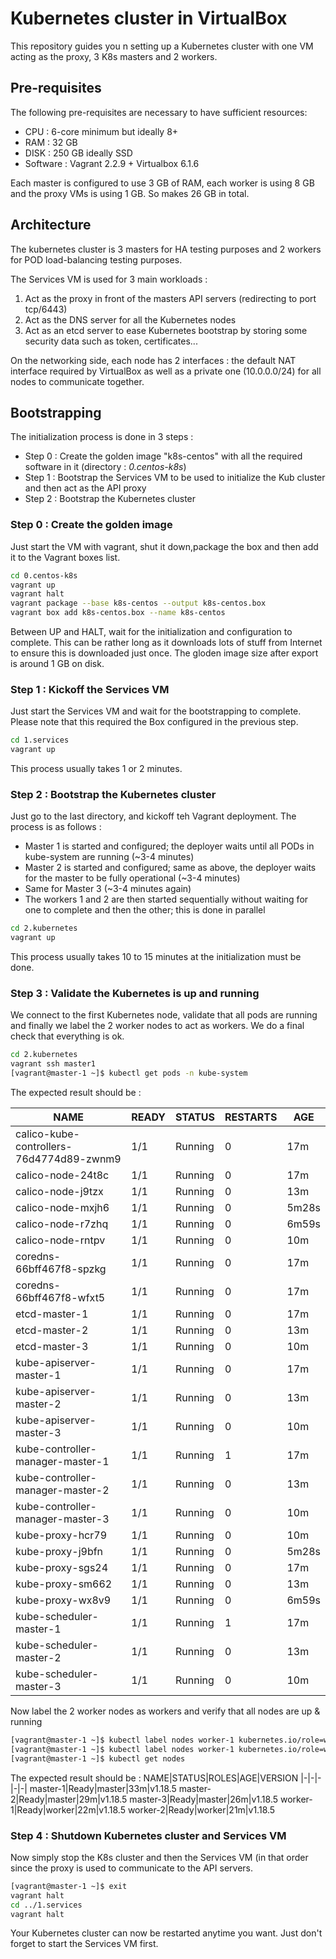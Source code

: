 # Kubernetes cluster in VirtualBox
This repository guides you n setting up a Kubernetes cluster with one VM acting as the proxy, 3 K8s masters and 2 workers.
## Pre-requisites
The following pre-requisites are necessary to have sufficient resources:
 - CPU : 6-core minimum but ideally 8+
 - RAM : 32 GB
 - DISK : 250 GB ideally SSD
 - Software : Vagrant 2.2.9 + Virtualbox 6.1.6

Each master is configured to use 3 GB of RAM, each worker is using 8 GB and the proxy VMs is using 1 GB. So makes 26 GB in total.
## Architecture
The kubernetes cluster is 3 masters for HA testing purposes and 2 workers for POD load-balancing testing purposes. 

The Services VM is used for 3 main workloads :
 1. Act as the proxy in front of the masters API servers (redirecting to port tcp/6443)
 2. Act as the DNS server for all the Kubernetes nodes
 3. Act as an etcd server to ease Kubernetes bootstrap by storing some security data such as token, certificates...

On the networking side, each node has 2 interfaces : the default NAT interface required by VirtualBox as well as a private one (10.0.0.0/24) for all nodes to communicate together.
## Bootstrapping
The initialization process is done in 3 steps :

 - Step 0 : Create the golden image "k8s-centos" with all the required software in it (directory : *0.centos-k8s*)
 - Step 1 : Bootstrap the Services VM to be used to initialize the Kub cluster and then act as the API proxy
 - Step 2 : Bootstrap the Kubernetes cluster
### Step 0 : Create the golden image
Just start the VM with vagrant, shut it down,package the box and then add it to the Vagrant boxes list.
```bash
cd 0.centos-k8s
vagrant up
vagrant halt
vagrant package --base k8s-centos --output k8s-centos.box
vagrant box add k8s-centos.box --name k8s-centos
```
Between UP and HALT, wait for the initialization and configuration to complete. This can be rather long as it downloads lots of stuff from Internet to ensure this is downloaded just once. The gloden image size after export is around 1 GB on disk.

### Step 1 : Kickoff the Services VM
Just start the Services VM and wait for the bootstrapping to complete. Please note that this required the Box configured in the previous step.
```bash
cd 1.services
vagrant up
```
This process usually takes 1 or 2 minutes.

### Step 2 : Bootstrap the Kubernetes cluster
Just go to the last directory, and kickoff teh Vagrant deployment. The process is as follows :

 - Master 1 is started and configured; the deployer waits until all PODs in kube-system are running (~3-4 minutes)
 - Master 2 is started and configured; same as above, the deployer waits for the master to be fully operational (~3-4 minutes)
 - Same for Master 3 (~3-4 minutes again)
 - The workers 1 and 2 are then started sequentially without waiting for one to complete and then the other; this is done in parallel
```bash
cd 2.kubernetes
vagrant up
```
This process usually takes 10 to 15 minutes at the initialization must be done.

### Step 3 : Validate the Kubernetes is up and running
We connect to the first Kubernetes node, validate that all pods are running and finally we label the 2 worker nodes to act as workers. We do a final check that everything is ok.
```bash
cd 2.kubernetes
vagrant ssh master1
[vagrant@master-1 ~]$ kubectl get pods -n kube-system
```
The expected result should be :

|NAME|READY|STATUS|RESTARTS|AGE|
|-|-|-|-|-|
|calico-kube-controllers-76d4774d89-zwnm9|1/1|Running|0|17m|
|calico-node-24t8c|1/1|Running|0|17m|
|calico-node-j9tzx|1/1|Running|0|13m|
|calico-node-mxjh6|1/1|Running|0|5m28s|
|calico-node-r7zhq|1/1|Running|0|6m59s|
|calico-node-rntpv|1/1|Running|0|10m|
coredns-66bff467f8-spzkg|1/1|Running|0|17m|
coredns-66bff467f8-wfxt5|1/1|Running|0|17m|
etcd-master-1|1/1|Running|0|17m|
etcd-master-2|1/1|Running|0|13m|
etcd-master-3|1/1|Running|0|10m|
kube-apiserver-master-1|1/1|Running|0|17m|
kube-apiserver-master-2|1/1|Running|0|13m|
kube-apiserver-master-3|1/1|Running|0|10m|
kube-controller-manager-master-1|1/1|Running|1|17m|
kube-controller-manager-master-2|1/1|Running|0|13m|
kube-controller-manager-master-3|1/1|Running|0|10m|
kube-proxy-hcr79|1/1|Running|0|10m|
kube-proxy-j9bfn|1/1|Running|0|5m28s|
kube-proxy-sgs24|1/1|Running|0|17m|
kube-proxy-sm662|1/1|Running|0|13m|
kube-proxy-wx8v9|1/1|Running|0|6m59s|
kube-scheduler-master-1|1/1|Running|1|17m|
kube-scheduler-master-2|1/1|Running|0|13m|
kube-scheduler-master-3|1/1|Running|0|10m|

Now label the 2 worker nodes as workers and verify that all nodes are up & running
```bash
[vagrant@master-1 ~]$ kubectl label nodes worker-1 kubernetes.io/role=worker
[vagrant@master-1 ~]$ kubectl label nodes worker-1 kubernetes.io/role=worker
[vagrant@master-1 ~]$ kubectl get nodes
```
The expected result should be :
NAME|STATUS|ROLES|AGE|VERSION
|-|-|-|-|-|
master-1|Ready|master|33m|v1.18.5
master-2|Ready|master|29m|v1.18.5
master-3|Ready|master|26m|v1.18.5
worker-1|Ready|worker|22m|v1.18.5
worker-2|Ready|worker|21m|v1.18.5

### Step 4 : Shutdown Kubernetes cluster and Services VM
Now simply stop the K8s cluster and then the Services VM (in that order since the proxy is used to communicate to the API servers.
```bash
[vagrant@master-1 ~]$ exit
vagrant halt
cd ../1.services
vagrant halt
```
Your Kubernetes cluster can now be restarted anytime you want. Just don't forget to start the Services VM first.